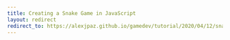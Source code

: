 ```yaml
---
title: Creating a Snake Game in JavaScript
layout: redirect
redirect_to: https://alexjpaz.github.io/gamedev/tutorial/2020/04/12/snake.html 
---
```


